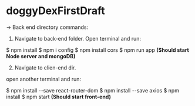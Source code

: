 # doggyDexFirstDraft


-> Back end directory commands:

1. Navigate to back-end folder.
Open terminal and run:

$ npm install
$ npm i config
$ npm install cors
$ npm run app **(Should start Node server and mongoDB)**


2. Navigate to clien-end dir.

 open another terminal and run:
 
$ npm install --save react-router-dom
$ npm install --save axios
$ npm install
$ npm start **(Should start front-end)**

